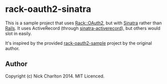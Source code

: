 # rack-oauth2-sinatra

This is a sample project that uses [Rack::OAuth2][lib], but with [Sinatra][]
rather than [Rails][]. It uses ActiveRecord (through [sinatra-activerecord][]),
but others would slot in easily.

It's inspired by the provided [rack-oauth2-sample][] project by the original
author.

## Author

Copyright (c) Nick Charlton 2014. MIT Licenced.

[lib]: https://github.com/nov/rack-oauth2
[Sinatra]: http://sinatrarb.com
[Rails]: http://rubyonrails.org
[sinatra-activerecord]: https://github.com/janko-m/sinatra-activerecord
[rack-oauth2-sample]: https://github.com/nov/rack-oauth2-sample
